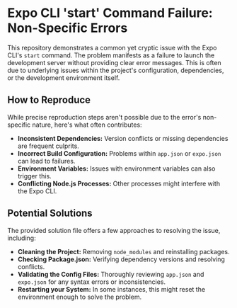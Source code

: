 # Expo CLI 'start' Command Failure: Non-Specific Errors

This repository demonstrates a common yet cryptic issue with the Expo CLI's `start` command. The problem manifests as a failure to launch the development server without providing clear error messages. This is often due to underlying issues within the project's configuration, dependencies, or the development environment itself.

## How to Reproduce

While precise reproduction steps aren't possible due to the error's non-specific nature, here's what often contributes:

* **Inconsistent Dependencies:** Version conflicts or missing dependencies are frequent culprits.
* **Incorrect Build Configuration:** Problems within `app.json` or `expo.json` can lead to failures.
* **Environment Variables:** Issues with environment variables can also trigger this.
* **Conflicting Node.js Processes:** Other processes might interfere with the Expo CLI.

## Potential Solutions

The provided solution file offers a few approaches to resolving the issue, including:

* **Cleaning the Project:** Removing `node_modules` and reinstalling packages.
* **Checking Package.json:** Verifying dependency versions and resolving conflicts.
* **Validating the Config Files:** Thoroughly reviewing `app.json` and `expo.json` for any syntax errors or inconsistencies.
* **Restarting your System:** In some instances, this might reset the environment enough to solve the problem.